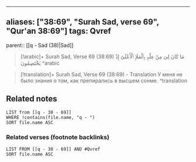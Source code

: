 
---
aliases: ["38:69", "Surah Sad, verse 69", "Qur'an 38:69"]
tags: Qvref
---

parent:: [[q - Sad (38)|Sad]]

> [!arabic]+ Surah Sad, Verse 69 (38:69)
> <span class="quran-arabic">مَا كَانَ لِىَ مِنْ عِلْمٍۭ بِٱلْمَلَإِ ٱلْأَعْلَىٰٓ إِذْ يَخْتَصِمُونَ</span>
^arabic

> [!translation]+ Surah Sad, Verse 69 (38:69) - Translation
> У меня не было знания о том, как препирались в высшем сонме.
^translation



## Related notes
```dataview
LIST from [[q - 38 - 69]]
WHERE !contains(file.name, "q - ")
SORT file.name ASC
```

### Related verses (footnote backlinks)
```dataview
LIST FROM [[q - 38 - 69]] AND #Qvref
SORT file.name ASC
```

